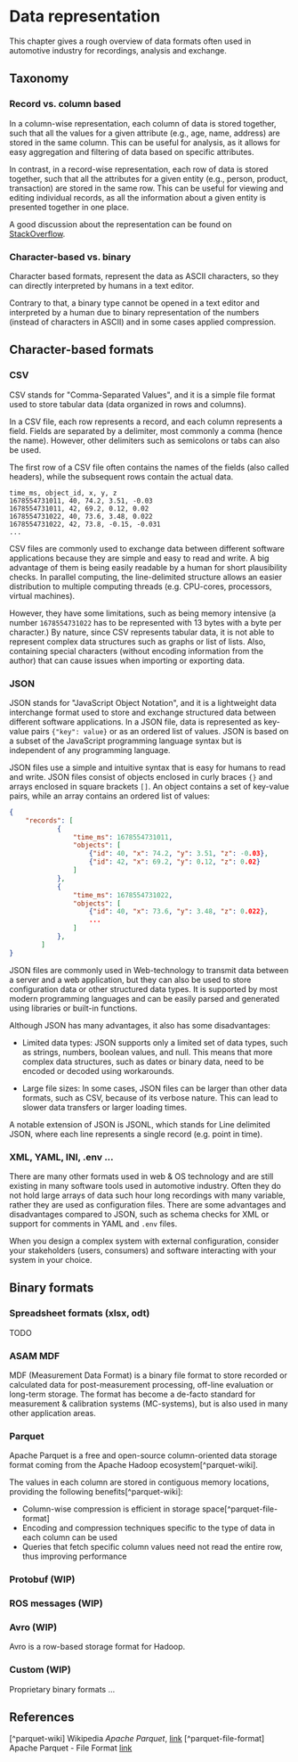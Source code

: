 # Data representation

This chapter gives a rough overview of data formats often used in automotive industry for recordings,
analysis and exchange.

## Taxonomy

### Record vs. column based

In a column-wise representation, each column of data is stored together, 
such that all the values for a given attribute (e.g., age, name, address) are stored in the same column.
This can be useful for analysis, as it allows for easy aggregation and filtering of data based on specific attributes.

In contrast, in a record-wise representation, each row of data is stored together, 
such that all the attributes for a given entity (e.g., person, product, transaction) are stored in the same row. 
This can be useful for viewing and editing individual records,
as all the information about a given entity is presented together in one place.

A good discussion about the representation can be found on [StackOverflow](https://stackoverflow.com/a/36831549/10251805).

### Character-based vs. binary

Character based formats, represent the data as ASCII characters, so they can directly interpreted by humans in
a text editor.

Contrary to that, a binary type cannot be opened in a text editor and interpreted by a 
human due to binary representation of the numbers (instead of characters in ASCII) and in some cases
applied compression.

## Character-based formats

### CSV

CSV stands for "Comma-Separated Values", and it is a simple file format used to store tabular data (data organized in rows and columns).

In a CSV file, each row represents a record, and each column represents a field. Fields are separated by a delimiter, most commonly a comma (hence the name). 
However, other delimiters such as semicolons or tabs can also be used.

The first row of a CSV file often contains the names of the fields (also called headers), while the subsequent rows contain the actual data.

```csv
time_ms, object_id, x, y, z
1678554731011, 40, 74.2, 3.51, -0.03
1678554731011, 42, 69.2, 0.12, 0.02
1678554731022, 40, 73.6, 3.48, 0.022
1678554731022, 42, 73.8, -0.15, -0.031
...
```

CSV files are commonly used to exchange data between different software applications because they are simple and easy to read and write. A big advantage of them is being easily readable by a human for short plausibility checks. In parallel computing, the line-delimited structure allows an easier distribution to multiple computing threads (e.g. CPU-cores, processors, virtual machines).

However, they have some limitations, such as being memory intensive (a number `1678554731022` has to be represented with 13 bytes with a byte per character.) By nature, since CSV represents tabular data, it is not able to represent complex data structures such as graphs or list of lists.
Also, containing special characters (without encoding information from the author) that can cause issues when importing or exporting data.

### JSON

JSON stands for "JavaScript Object Notation", and it is a lightweight data interchange format used to store and exchange structured data between different software applications. In a JSON file, data is represented as key-value pairs `{"key": value}` or as an ordered list of values. JSON is based on a subset of the JavaScript programming language syntax but is independent of any programming language.

JSON files use a simple and intuitive syntax that is easy for humans to read and write. JSON files consist of objects enclosed in curly braces `{}` and arrays enclosed in square brackets `[]`. An object contains a set of key-value pairs, while an array contains an ordered list of values:

```json
{
    "records": [
            {
                "time_ms": 1678554731011, 
                "objects": [
                    {"id": 40, "x": 74.2, "y": 3.51, "z": -0.03},
                    {"id": 42, "x": 69.2, "y": 0.12, "z": 0.02}
                ]
            },
            {
                "time_ms": 1678554731022, 
                "objects": [
                    {"id": 40, "x": 73.6, "y": 3.48, "z": 0.022},
                    ...
                ]
            },
        ]
}
```

JSON files are commonly used in Web-technology to transmit data between a server and a web application, but they can also be used to store configuration data or other structured data types. It is supported by most modern programming languages and can be easily parsed and generated using libraries or built-in functions.

Although JSON has many advantages, it also has some disadvantages:

- Limited data types: JSON supports only a limited set of data types, such as strings, numbers, boolean values, and null. This means that more complex data structures, such as dates or binary data, need to be encoded or decoded using workarounds.

- Large file sizes: In some cases, JSON files can be larger than other data formats, such as CSV, because of its verbose nature. This can lead to slower data transfers or larger loading times.

A notable extension of JSON is JSONL, which stands for Line delimited JSON, where each line represents a single record (e.g. point in time).

### XML, YAML, INI, .env ...

There are many other formats used in web & OS technology and are still existing in many software tools used in automotive industry. 
Often they do not hold large arrays of data such hour long recordings with many variable, rather they are used as configuration files. There are some advantages and disadvantages compared to JSON, such as schema checks for XML or support for comments in YAML and `.env` files.

When you design a complex system with external configuration, consider your stakeholders (users, consumers) and software interacting with your system in your choice.

## Binary formats

### Spreadsheet formats (xlsx, odt)

TODO

### ASAM MDF

MDF (Measurement Data Format) is a binary file format to store recorded or calculated data for post-measurement processing,
off-line evaluation or long-term storage. The format has become a de-facto standard for measurement & calibration systems (MC-systems), 
but is also used in many other application areas.

### Parquet

Apache Parquet is a free and open-source column-oriented data storage format coming from the Apache Hadoop ecosystem[^parquet-wiki].

The values in each column are stored in contiguous memory locations, providing the following benefits[^parquet-wiki]:

- Column-wise compression is efficient in storage space[^parquet-file-format]
- Encoding and compression techniques specific to the type of data in each column can be used
- Queries that fetch specific column values need not read the entire row, thus improving performance

### Protobuf (WIP)

### ROS messages (WIP)

### Avro (WIP)

Avro is a row-based storage format for Hadoop.

### Custom (WIP)

Proprietary binary formats ...

## References

[^parquet-wiki] Wikipedia *Apache Parquet*, [link](https://en.wikipedia.org/wiki/Apache_Parquet)
[^parquet-file-format] Apache Parquet - File Format [link](https://parquet.apache.org/docs/file-format/)
